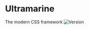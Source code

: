 # Ultramarine
The modern CSS framework
![Version](https://img.shields.io/static/v1?label=<LABEL>&message=<MESSAGE>&color=<COLOR>)